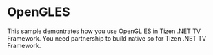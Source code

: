 # OpenGLES
This sample demontrates how you use OpenGL ES in Tizen .NET TV Framework. You need partnership to build native so for Tizen .NET TV Framework.
